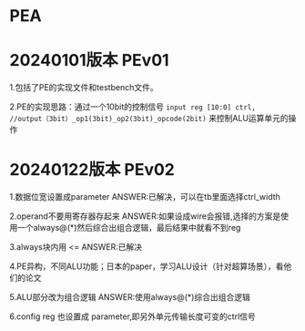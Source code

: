 # PEA

# 20240101版本 PEv01
1.包括了PE的实现文件和testbench文件。

2.PE的实现思路：通过一个10bit的控制信号
`
input reg [10:0] ctrl,  //output（3bit）_op1(3bit)_op2(3bit)_opcode(2bit)
`
来控制ALU运算单元的操作

# 20240122版本 PEv02
1.数据位宽设置成parameter  ANSWER:已解决，可以在tb里面选择ctrl_width

2.operand不要用寄存器存起来  ANSWER:如果设成wire会报错,选择的方案是使用一个always@(*)然后综合出组合逻辑，最后结果中就看不到reg

3.always块内用 <=  ANSWER:已解决

4.PE异构，不同ALU功能；日本的paper，学习ALU设计（针对超算场景），看他们的论文

5.ALU部分改为组合逻辑  ANSWER:使用always@(*)综合出组合逻辑

6.config reg 也设置成 parameter,即另外单元传输长度可变的ctrl信号
